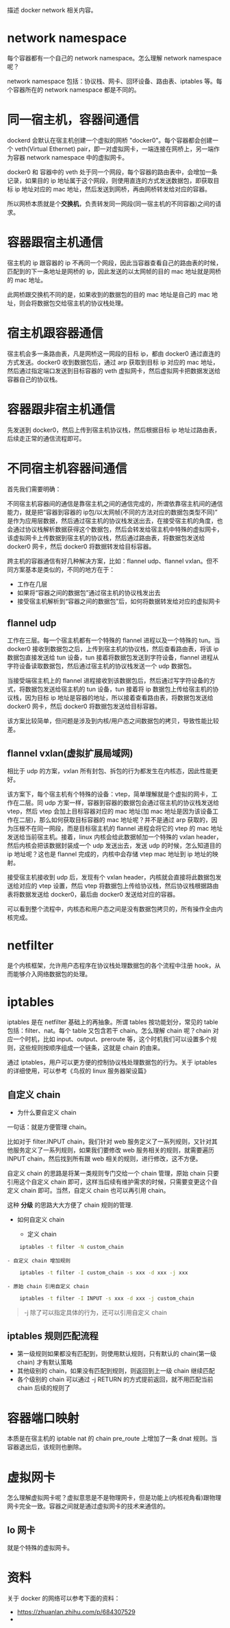 描述 docker network 相关内容。

# network namespace

每个容器都有一个自己的 network namespace。怎么理解 network namespace 呢？<br>

network namespace 包括：协议栈、网卡、回环设备、路由表、iptables 等。每个容器所在的 network namespace 都是不同的。


# 同一宿主机，容器间通信

dockerd 会默认在宿主机创建一个虚拟的网桥 "docker0"。每个容器都会创建一个 veth(Virtual Ethernet) pair，即一对虚拟网卡，一端连接在网桥上，另一端作为容器 network namespace 中的虚拟网卡。<br>

docker0 和 容器中的 veth 处于同一个网段，每个容器的路由表中，会增加一条记录，如果目的 ip 地址属于这个网段，则使用直连的方式发送数据包，即获取目标 ip 地址对应的 mac 地址，然后发送到网桥，再由网桥转发给对应的容器。<br>

所以网桥本质就是个**交换机**，负责转发同一网段(同一宿主机的不同容器)之间的请求。

# 容器跟宿主机通信

宿主机的 ip 跟容器的 ip 不再同一个网段，因此当容器查看自己的路由表的时候，匹配到的下一条地址是网桥的 ip，因此发送的以太网帧的目的 mac 地址就是网桥的 mac 地址。<br>

此网桥跟交换机不同的是，如果收到的数据包的目的 mac 地址是自己的 mac 地址，则会将数据包交给宿主机的协议栈处理。<br>

# 宿主机跟容器通信

宿主机会多一条路由表，凡是网桥这一网段的目标 ip，都由 docker0 通过直连的方式发送。docker0 收到数据包后，通过 arp 获取到目标 ip 对应的 mac 地址，然后通过指定端口发送到目标容器的 veth 虚拟网卡，然后虚拟网卡把数据发送给容器自己的协议栈。

# 容器跟非宿主机通信

先发送到 docker0，然后上传到宿主机协议栈，然后根据目标 ip 地址过路由表，后续走正常的通信流程即可。

# 不同宿主机容器间通信

首先我们需要明确：

不同宿主机容器间的通信是靠宿主机之间的通信完成的，所谓依靠宿主机间的通信能力，就是把“容器到容器的 ip包/以太网帧(不同的方法对应的数据包类型不同)” 是作为应用层数据，然后通过宿主机的协议栈发送出去，在接受宿主机的角度，也会通过协议栈解析数据获得这个数据包，然后会转发给宿主机中特殊的虚拟网卡，该虚拟网卡上传数据到宿主机的协议栈，然后通过路由表，将数据包发送给 docker0 网卡，然后 docker0 将数据转发给目标容器。<br>

跨主机的容器通信有好几种解决方案，比如：flannel udp、flannel vxlan。但不同方案基本是类似的，不同的地方在于：

- 工作在几层
- 如果将“容器之间的数据包”通过宿主机的协议栈发出去
- 接受宿主机解析到“容器之间的数据包”后，如何将数据转发给对应的虚拟网卡

## flannel udp

工作在三层。每一个宿主机都有一个特殊的 flannel 进程以及一个特殊的 tun。当 docker0 接收到数据包之后，上传到宿主机的协议栈，然后查看路由表，将该 ip 数据包直接发送给 tun 设备，tun 接着将数据包发送到字符设备，flannel 进程从字符设备读取数据包，然后通过宿主机的协议栈发送一个 udp 数据包。<br>

当接受端宿主机上的 flannel 进程接收到该数据包后，然后通过写字符设备的方式，将数据包发送给宿主机的 tun 设备，tun 接着将 ip 数据包上传给宿主机的协议栈，因为目标 ip 地址是容器的地址，所以接着查看路由表，将数据包发送给 docker0 网卡，然后 docker0 将数据包发送给目标容器。<br>

该方案比较简单，但问题是涉及到内核/用户态之间数据包的拷贝，导致性能比较差。

## flannel vxlan(虚拟扩展局域网)

相比于 udp 的方案，vxlan 所有封包、拆包的行为都发生在内核态，因此性能更好。<br>

该方案下，每个宿主机有个特殊的设备：vtep，简单理解就是个虚拟的网卡，工作在二层。同 udp 方案一样，容器到容器的数据包会通过宿主机的协议栈发送给 vtep，然后 vtep 会加上目标容器对应的 mac 地址(加 mac 地址是因为该设备工作在二层)，那么如何获取目标容器的 mac 地址呢？并不是通过 arp 获取的，因为压根不在同一网段，而是目标宿主机的 flannel 进程会将它的 vtep 的 mac 地址发送给当前宿主机。接着，linux 内核会给此数据帧加一个特殊的 vxlan header，然后内核会把该数据封装成一个 udp 发送出去，发送 udp 的时候，怎么知道目的 ip 地址呢？这也是 flannel 完成的，内核中会存储 vtep mac 地址到 ip 地址的映射。<br>

接受宿主机接收到 udp 后，发现有个 vxlan header，内核就会直接将此数据包发送给对应的 vtep 设置，然后 vtep 将数据包上传给协议栈，然后协议栈根据路由表将数据发送给 docker0，最后由 docker0 发送给对应的容器。<br>

可以看到整个流程中，内核态和用户态之间是没有数据包拷贝的，所有操作全由内核完成。

# netfilter

是个内核框架，允许用户态程序在协议栈处理数据包的各个流程中注册 hook，从而能够介入网络数据包的处理。

# iptables

iptables 是在 netfilter 基础上的再抽象。所谓 tables 按功能划分，常见的 table 包括：filter、nat。每个 table 又包含若干 chain。怎么理解 chain 呢？chain 对应一个时机，比如 input、output、preroute 等，这个时机我们可以设置多个规则，这些规则按顺序组成一个链条，这就是 chain 的由来。<br>

通过 iptables，用户可以更方便的控制协议栈处理数据包的行为。关于 iptables 的详细使用，可以参考《鸟叔的 linux 服务器架设篇》

## 自定义 chain

- 为什么要自定义 chain

一句话：就是方便管理 chain。<br>

比如对于 filter.INPUT chain，我们针对 web 服务定义了一系列规则，又针对其他服务定义了一系列规则，如果我们要修改 web 服务相关的规则，就需要遍历 INPUT chain，然后找到所有跟 web 相关的规则，进行修改，这不方便。<br>

自定义 chain 的思路是将某一类规则专门交给一个 chain 管理，原始 chain 只要引用这个自定义 chain 即可，这样当后续有维护需求的时候，只需要变更这个自定义 chain 即可。当然，自定义 chain 也可以再引用 chain。<br>

这种 **分级** 的思路大大方便了 chain 规则的管理.<br>


- 如何自定义 chain

    - 定义 chain

```sh
    iptables -t filter -N custom_chain
```

    - 自定义 chain 增加规则

```sh
    iptables -t filter -I custom_chain -s xxx -d xxx -j xxx
```

    - 原始 chain 引用自定义 chain
  
```sh
    iptables -t filter -I INPUT -s xxx -d xxx -j custom_chain
```
> -j 除了可以指定具体的行为，还可以引用自定义 chain

## iptables 规则匹配流程

- 第一级规则如果都没有匹配到，则使用默认规则，只有默认的 chain(第一级 chain) 才有默认策略
- 其他级别的 chain，如果没有匹配到规则，则返回到上一级 chain 继续匹配
- 各个级别的 chain 可以通过 -j RETURN 的方式提前返回，就不用匹配当前 chain 后续的规则了

# 容器端口映射

本质是在宿主机的 iptable nat 的 chain pre_route 上增加了一条 dnat 规则。当容器退出后，该规则也删除。

# 虚拟网卡


怎么理解虚拟网卡呢？虚拟意思是不是物理网卡，但是功能上(内核视角看)跟物理网卡完全一致。容器之间就是通过虚拟网卡的技术来通信的。

## lo 网卡
就是个特殊的虚拟网卡。


# 资料

关于 docker 的网络可以参考下面的资料：
- https://zhuanlan.zhihu.com/p/684307529
- 